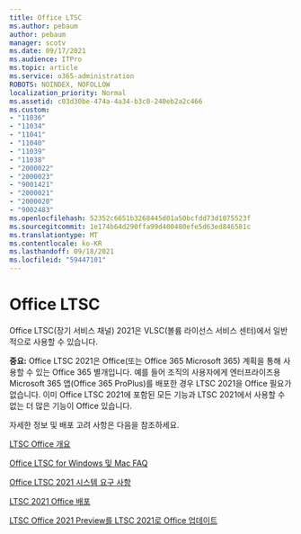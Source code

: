 ```yaml
---
title: Office LTSC
ms.author: pebaum
author: pebaum
manager: scotv
ms.date: 09/17/2021
ms.audience: ITPro
ms.topic: article
ms.service: o365-administration
ROBOTS: NOINDEX, NOFOLLOW
localization_priority: Normal
ms.assetid: c03d30be-474a-4a34-b3c0-240eb2a2c466
ms.custom:
- "11036"
- "11034"
- "11041"
- "11040"
- "11039"
- "11038"
- "2000022"
- "2000023"
- "9001421"
- "2000021"
- "2000020"
- "9002483"
ms.openlocfilehash: 52352c6651b3268445d01a50bcfdd73d1075523f
ms.sourcegitcommit: 1e174b64d290ffa99d400480efe5d63ed846581c
ms.translationtype: MT
ms.contentlocale: ko-KR
ms.lasthandoff: 09/18/2021
ms.locfileid: "59447101"
---
```

# <a name="office-ltsc"></a>Office LTSC

Office LTSC(장기 서비스 채널) 2021은 VLSC(볼륨 라이선스 서비스 센터)에서 일반적으로 사용할 수 있습니다.

**중요:** Office LTSC 2021은 Office(또는 Office 365 Microsoft 365) 계획을 통해 사용할 수 있는 Office 365 별개입니다. 예를 들어 조직의 사용자에게 엔터프라이즈용 Microsoft 365 앱(Office 365 ProPlus)를 배포한 경우 LTSC 2021을 Office 필요가 없습니다. 이미 Office LTSC 2021에 포함된 모든 기능과 LTSC 2021에서 사용할 수 없는 더 많은 기능이 Office 있습니다.

자세한 정보 및 배포 고려 사항은 다음을 참조하세요.

[LTSC Office 개요](https://docs.microsoft.com/deployoffice/ltsc2021/overview)  

[Office LTSC for Windows 및 Mac FAQ](https://support.microsoft.com/office/office-ltsc-for-windows-and-mac-faq-d574cf0b-3ebc-42cf-9035-a3b837e0463c)  

[Office LTSC 2021 시스템 요구 사항](https://www.microsoft.com/microsoft-365/microsoft-365-and-office-resources?rtc=1#coreui-heading-kg69bnh)

[LTSC 2021 Office 배포](https://docs.microsoft.com/deployoffice/ltsc2021/deploy)

[LTSC Office 2021 Preview를 LTSC 2021로 Office 업데이트](https://docs.microsoft.com/deployoffice/ltsc2021/update-from-preview)
